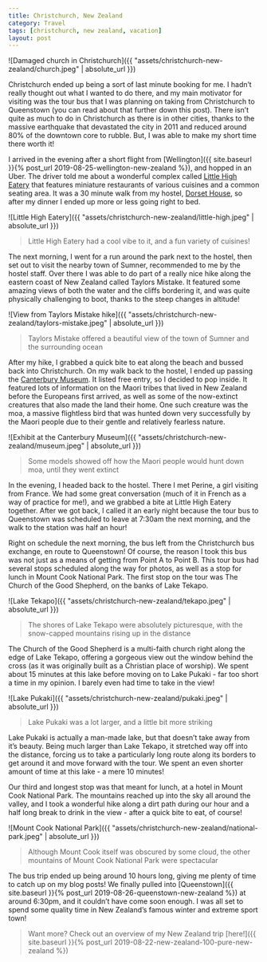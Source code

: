 ```yaml
---
title: Christchurch, New Zealand
category: Travel
tags: [christchurch, new zealand, vacation]
layout: post
---
```


![Damaged church in Christchurch]({{ "assets/christchurch-new-zealand/church.jpeg" | absolute_url }})

Christchurch ended up being a sort of last minute booking for me. I hadn’t really thought out what I wanted to do there, and my main motivator for visiting was the tour bus that I was planning on taking from Christchurch to Queenstown (you can read about that further down this post). There isn’t quite as much to do in Christchurch as there is in other cities, thanks to the massive earthquake that devastated the city in 2011 and reduced around 80% of the downtown core to rubble. But, I was able to make my short time there worth it!<!--more-->

I arrived in the evening after a short flight from [Wellington]({{ site.baseurl }}{% post_url 2019-08-25-wellington-new-zealand %}), and hopped in an Uber. The driver told me about a wonderful complex called [Little High Eatery](https://www.littlehigh.co.nz/) that features miniature restaurants of various cuisines and a common seating area. It was a 30 minute walk from my hostel, [Dorset House](https://www.dorset.co.nz/), so after my dinner I ended up more or less going right to bed.

![Little High Eatery]({{ "assets/christchurch-new-zealand/little-high.jpeg" | absolute_url }})
> Little High Eatery had a cool vibe to it, and a fun variety of cuisines!

The next morning, I went for a run around the park next to the hostel, then set out to visit the nearby town of Sumner, recommended to me by the hostel staff. Over there I was able to do part of a really nice hike along the eastern coast of New Zealand called Taylors Mistake. It featured some amazing views of both the water and the cliffs bordering it, and was quite physically challenging to boot, thanks to the steep changes in altitude!

![View from Taylors Mistake hike]({{ "assets/christchurch-new-zealand/taylors-mistake.jpeg" | absolute_url }})
> Taylors Mistake offered a beautiful view of the town of Sumner and the surrounding ocean

After my hike, I grabbed a quick bite to eat along the beach and bussed back into Christchurch. On my walk back to the hostel, I ended up passing the [Canterbury Museum](https://www.canterburymuseum.com/). It listed free entry, so I decided to pop inside. It featured lots of information on the Maori tribes that lived in New Zealand before the Europeans first arrived, as well as some of the now-extinct creatures that also made the land their home. One such creature was the moa, a massive flightless bird that was hunted down very successfully by the Maori people due to their gentle and relatively fearless nature.

![Exhibit at the Canterbury Museum]({{ "assets/christchurch-new-zealand/museum.jpeg" | absolute_url }})
> Some models showed off how the Maori people would hunt down moa, until they went extinct

In the evening, I headed back to the hostel. There I met Perine, a girl visiting from France. We had some great conversation (much of it in French as a way of practice for me!), and we grabbed a bite at Little High Eatery together. After we got back, I called it an early night because the tour bus to Queenstown was scheduled to leave at 7:30am the next morning, and the walk to the station was half an hour!

Right on schedule the next morning, the bus left from the Christchurch bus exchange, en route to Queenstown! Of course, the reason I took this bus was not just as a means of getting from Point A to Point B. This tour bus had several stops scheduled along the way for photos, as well as a stop for lunch in Mount Cook National Park. The first stop on the tour was The Church of the Good Shepherd, on the banks of Lake Tekapo.

![Lake Tekapo]({{ "assets/christchurch-new-zealand/tekapo.jpeg" | absolute_url }})
> The shores of Lake Tekapo were absolutely picturesque, with the snow-capped mountains rising up in the distance

The Church of the Good Shepherd is a multi-faith church right along the edge of Lake Tekapo, offering a gorgeous view out the window behind the cross (as it was originally built as a Christian place of worship). We spent about 15 minutes at this lake before moving on to Lake Pukaki - far too short a time in my opinion. I barely even had time to take in the view!

![Lake Pukaki]({{ "assets/christchurch-new-zealand/pukaki.jpeg" | absolute_url }})
> Lake Pukaki was a lot larger, and a little bit more striking

Lake Pukaki is actually a man-made lake, but that doesn’t take away from it’s beauty. Being much larger than Lake Tekapo, it stretched way off into the distance, forcing us to take a particularly long route along its borders to get around it and move forward with the tour. We spent an even shorter amount of time at this lake - a mere 10 minutes!

Our third and longest stop was that meant for lunch, at a hotel in Mount Cook National Park. The mountains reached up into the sky all around the valley, and I took a wonderful hike along a dirt path during our hour and a half long break to drink in the view - after a quick bite to eat, of course!

![Mount Cook National Park]({{ "assets/christchurch-new-zealand/national-park.jpeg" | absolute_url }})
> Although Mount Cook itself was obscured by some cloud, the other mountains of Mount Cook National Park were spectacular

The bus trip ended up being around 10 hours long, giving me plenty of time to catch up on my blog posts! We finally pulled into [Queenstown]({{ site.baseurl }}{% post_url 2019-08-26-queenstown-new-zealand %}) at around 6:30pm, and it couldn’t have come soon enough. I was all set to spend some quality time in New Zealand’s famous winter and extreme sport town!

> Want more? Check out an overview of my New Zealand trip [here!]({{ site.baseurl }}{% post_url 2019-08-22-new-zealand-100-pure-new-zealand %})
